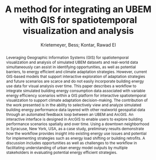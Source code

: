 ---
layout: technique
title: "A method for integrating an UBEM with GIS for spatiotemporal visualization and analysis"
system_type: "True"
technique: "False"
design_study: "False"
evaluation: "False"
data: "False"
analysis: "False"
generation: "False"
curation_and_transformation: "False"
management: "False"
modeling: "False"
urban_analysis: "True"
visualization: "True"
sunlight_access: "False"
wind_ventilation: "False"
view_impact: "False"
energy: "True"
damage_and_disaster_management: "False"
climate: "False"
sound: "False"
property_cadastre: "False"
others: "False"
lookup: "False"
browse: "False"
locate: "False"
explore: "True"
identify: "False"
compare: "False"
summarize: "True"
distribution: "False"
trends: "False"
outliers: "False"
extremes: "False"
features: "True"
target_discovery: "True"
target_access: "True"
spatial_relation: "True"
buildings: "True"
streets: "False"
nature: "False"
uniform_discretization: "False"
structural_subdivision: "False"
univariate: "False"
multivariate: "True"
volumetric: "False"
temporal: "False"
sensing: "False"
statistical: "False"
simulation_based: "True"
learning_based: "False"
surveyed: "False"
site: "False"
block: "False"
multi_block: "True"
city: "False"
va_wo_model: "False"
post_model: "True"
model_integrated: "False"
assisted_models: "False"
overlay: "True"
embedded: "False"
linked: "False"
temporal_jx: "True"
spatial_jx: "True"
filter: "False"
aggregate: "False"
embed: "False"
glyphs: "False"
bar_charts: "False"
scatterplots: "False"
matrix: "False"
parallel_coordinates: "False"
map_2d: "True"
map_3d: "True"
walking: "False"
steering: "False"
selection_based: "False"
manipulation_based: "True"
distortion: "False"
ghosting: "False"
culling: "False"
birds_view: "True"
multi_view: "False"
assisted_steering: "False"
other: "False"
vr_cave: "False"
ar: "False"
desktop: "True"
mobile: "False"
case_study: "True"
user_study: "False"
statistical_evaluation: "False"
expert_interviews: "False"
key: "VBUMAJX6"
item_type: "conferencePaper"
publication_year: "2019"
author: "Krietemeyer, Bess; Kontar, Rawad El"
publication_title: "Proceedings of the Symposium on Simulation for Architecture and Urban Design"
isbn: "nan"
issn: "nan"
doi: "nan"
url_paper: "nan"
abstract_note: "Leveraging Geographic Information Systems (GIS) for spatiotemporal visualization and analysis of simulated UBEM datasets and real-world data simultaneously can assist in identifying opportunities, as well as potential barriers, to energy efficient and climate adaptation strategies. However, current GIS-based models that support interactive exploration of adaptation strategies and future scenarios are scarce and do not easily incorporate building energy use data for visual analysis over time. This paper describes a workflow to integrate simulated building energy consumption data associated with variable energy efficiency scenarios within a GIS platform for interactive spatiotemporal visualization to support climate adaptation decision-making. The contribution of the work presented is in the ability to selectively view and analyze simulated building energy performance data layered with other real-world geospatial data through an automated feedback loop between an UBEM and ArcGIS. An interactive interface is designed in ArcGIS to enable users to explore building performance scenarios spatially and over time. Using a downtown neighborhood in Syracuse, New York, USA, as a case study, preliminary results demonstrate how the workflow provides insight into existing energy use issues and potential for implementing strategies such as energy load shifting or building retrofits. A discussion includes opportunities as well as challenges to the workflow in facilitating understanding of urban energy model outputs by multiple stakeholders in evaluating potential energy efficient strategies."
date_added: "2023-01-30 00:08:13"
date_modified: "2023-01-30 00:08:13"
access_date: "nan"
pages: "nan"
num_pages: "nan"
issue: "nan"
volume: "nan"
number_of_volumes: "nan"
journal_abbreviation: "nan"
short_title: "nan"
series: "SIMAUD '19"
series_number: "nan"
series_text: "nan"
series_title: "nan"
publisher: "Society for Computer Simulation International"
place: "San Diego, CA, USA"
language: "nan"
rights: "nan"
type: "nan"
archive: "nan"
archive_location: "nan"
library_catalog: "nan"
call_number: "nan"
extra: "event-place: Atlanta, Georgia"
notes: "nan"
link_attachments: "nan"
manual_tags: "GIS; UBEMs; visualization"
automatic_tags: "nan"
editor: "nan"
series_editor: "nan"
translator: "nan"
contributor: "nan"
attorney_agent: "nan"
book_author: "nan"
cast_member: "nan"
commenter: "nan"
composer: "nan"
cosponsor: "nan"
counsel: "nan"
interviewer: "nan"
producer: "nan"
recipient: "nan"
reviewed_author: "nan"
scriptwriter: "nan"
words_by: "nan"
guest: "nan"
number: "nan"
edition: "nan"
running_time: "nan"
scale: "nan"
medium: "nan"
artwork_size: "nan"
filing_date: "nan"
application_number: "nan"
assignee: "nan"
issuing_authority: "nan"
country: "nan"
meeting_name: "nan"
conference_name: "nan"
court: "nan"
references: "nan"
reporter: "nan"
legal_status: "nan"
priority_numbers: "nan"
programming_language: "nan"
version: "nan"
system: "nan"
code: "nan"
code_number: "nan"
section: "nan"
session: "nan"
committee: "nan"
history: "nan"
legislative_body: "nan"
abstract: "Leveraging Geographic Information Systems (GIS) for spatiotemporal visualization and analysis of simulated UBEM datasets and real-world data simultaneously can assist in identifying opportunities, as well as potential barriers, to energy efficient and climate adaptation strategies. However, current GIS-based models that support interactive exploration of adaptation strategies and future scenarios are scarce and do not easily incorporate building energy use data for visual analysis over time. This paper describes a workflow to integrate simulated building energy consumption data associated with variable energy efficiency scenarios within a GIS platform for interactive spatiotemporal visualization to support climate adaptation decision-making. The contribution of the work presented is in the ability to selectively view and analyze simulated building energy performance data layered with other realworld geospatial data through an automated feedback loop between an UBEM and ArcGIS. An interactive interface is designed in ArcGIS to enable users to explore building performance scenarios spatially and over time. Using a downtown neighborhood in Syracuse, New York, USA, as a case study, preliminary results demonstrate how the workflow provides insight into existing energy use issues and potential for implementing strategies such as energy load shifting or building retrofits. A discussion includes opportunities as well as challenges to the workflow in facilitating understanding of urban energy model outputs by multiple stakeholders in evaluating potential energy efficient strategies."
---
